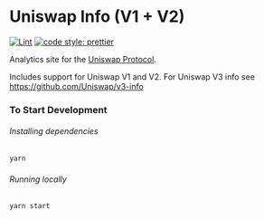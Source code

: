 # Uniswap Info (V1 + V2)

[![Lint](https://github.com/EsperFinance/esper-contracts/workflows/Lint/badge.svg)](https://github.com/EsperFinance/esper-contracts/actions?query=workflow%3ALint)
[![code style: prettier](https://img.shields.io/badge/code_style-prettier-ff69b4.svg?style=flat-square)](https://github.com/prettier/prettier)

Analytics site for the [Uniswap Protocol](https://esper.finance/).

Includes support for Uniswap V1 and V2. For Uniswap V3 info see https://github.com/Uniswap/v3-info

### To Start Development

###### Installing dependencies

```bash
yarn
```

###### Running locally

```bash
yarn start
```

